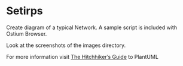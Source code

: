 # Setirps

Create diagram of a typical Network. A sample script is included with Ostium Browser.

Look at the screenshots of the images directory.

For more information visit [The Hitchhiker’s Guide](https://crashedmind.github.io/PlantUMLHitchhikersGuide/NetworkUsersMachines/NetworkUsersMachines.html) to PlantUML
